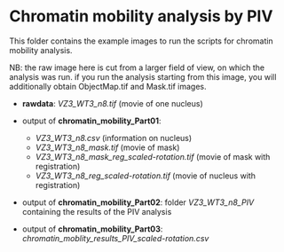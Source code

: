 # Chromatin mobility analysis by PIV

This folder contains the example images to run the scripts for chromatin mobility analysis.

NB: the raw image here is cut from a larger field of view, on which the analysis was run. if you run the analysis starting from this image, you will additionally obtain ObjectMap.tif and Mask.tif images.

* **rawdata**: *VZ3_WT3_n8.tif* (movie of one nucleus)

* output of **chromatin_mobility_Part01**:

  * *VZ3_WT3_n8.csv* (information on nucleus)
  * *VZ3_WT3_n8_mask.tif* (movie of mask)
  * *VZ3_WT3_n8_mask_reg_scaled-rotation.tif* (movie of mask with registration)
  * *VZ3_WT3_n8_reg_scaled-rotation.tif* (movie of nucleus with registration)

* output of **chromatin_mobility_Part02**: folder *VZ3_WT3_n8_PIV* containing the results of the PIV analysis

* output of **chromatin_mobility_Part03**:
*chromatin_moblity_results_PIV_scaled-rotation.csv*
